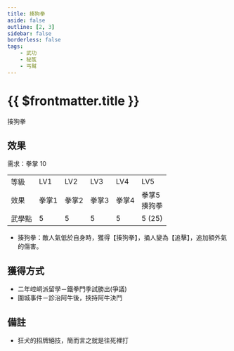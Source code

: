 ```yaml
---
title: 揍狗拳
aside: false
outline: [2, 3]
sidebar: false
borderless: false
tags:
    - 武功
    - 秘笈
    - 丐幫
---
```


# {{ $frontmatter.title }}

<BookItemIcon :size="`medium`" :needLink="false" :no="3002"></BookItemIcon>

揍狗拳
<br clear="all" />

## 效果

需求：拳掌 10

<table>
    <tr>
        <td>等級</td>
        <td>LV1</td>
        <td>LV2</td>
        <td>LV3</td>
        <td>LV4</td>
        <td>LV5</td>
    </tr>
    <tr>
        <td>效果</td>
        <td>拳掌1</td>
        <td>拳掌2</td>
        <td>拳掌3</td>
        <td>拳掌4</td>
        <td>拳掌5<br>揍狗拳</td>
    </tr>
    <tr>
        <td>武學點</td>
        <td>5</td>
        <td>5</td>
        <td>5</td>
        <td>5</td>
        <td>5 (25)</td>
    </tr>
</table>

-   揍狗拳：敵人氣低於自身時，獲得【揍狗拳】，捅人變為【追擊】，追加額外氣的傷害。

## 獲得方式

-   二年崆峒派留學－鐵拳門季試勝出(爭議)
-   圍城事件－診治阿牛後，挾持阿牛決鬥

## 備註

-   狂犬的招牌絕技，簡而言之就是往死裡打
